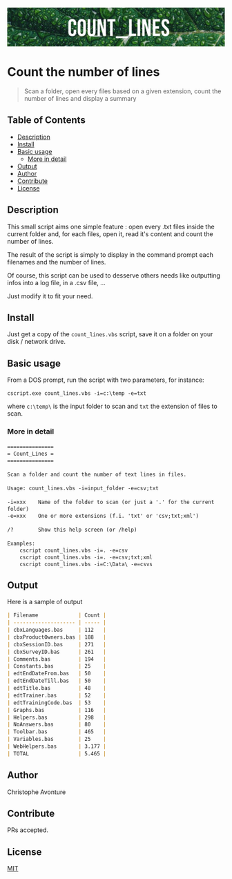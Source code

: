![Banner](images/banner.jpg)

# Count the number of lines

> Scan a folder, open every files based on a given extension, count the number of lines and display a summary

## Table of Contents

* [Description](#description)
* [Install](#install)
* [Basic usage](#basic-usage)
  * [More in detail](#more-in-detail)
* [Output](#output)
* [Author](#author)
* [Contribute](#contribute)
* [License](#license)

## Description

This small script aims one simple feature : open every .txt files inside the current folder and, for each files, open it, read it's content and count the number of lines.

The result of the script is simply to display in the command prompt each filenames and the number of lines.

Of course, this script can be used to desserve others needs like outputting infos into a log file, in a .csv file, ...

Just modify it to fit your need.

## Install

Just get a copy of the `count_lines.vbs` script, save it on a folder on your disk / network drive.

## Basic usage

From a DOS prompt, run the script with two parameters, for instance:

```
cscript.exe count_lines.vbs -i=c:\temp -e=txt
```

where `c:\temp\` is the input folder to scan and `txt` the extension of files to scan.

### More in detail

```
===============
= Count_Lines =
===============

Scan a folder and count the number of text lines in files.

Usage: count_lines.vbs -i=input_folder -e=csv;txt

-i=xxx    Name of the folder to scan (or just a '.' for the current folder)
-e=xxx    One or more extensions (f.i. 'txt' or 'csv;txt;xml')

/?        Show this help screen (or /help)

Examples:
    cscript count_lines.vbs -i=. -e=csv
    cscript count_lines.vbs -i=. -e=csv;txt;xml
    cscript count_lines.vbs -i=C:\Data\ -e=csvs
```

## Output

Here is a sample of output

```markdown
| Filename             | Count |
| -------------------- | ----- |
| cbxLanguages.bas     | 112   |
| cbxProductOwners.bas | 188   |
| cbxSessionID.bas     | 271   |
| cbxSurveyID.bas      | 261   |
| Comments.bas         | 194   |
| Constants.bas        | 25    |
| edtEndDateFrom.bas   | 50    |
| edtEndDateTill.bas   | 50    |
| edtTitle.bas         | 48    |
| edtTrainer.bas       | 52    |
| edtTrainingCode.bas  | 53    |
| Graphs.bas           | 116   |
| Helpers.bas          | 298   |
| NoAnswers.bas        | 80    |
| Toolbar.bas          | 465   |
| Variables.bas        | 25    |
| WebHelpers.bas       | 3.177 |
| TOTAL                | 5.465 |
```

## Author

Christophe Avonture

## Contribute

PRs accepted.

## License

[MIT](LICENSE)
